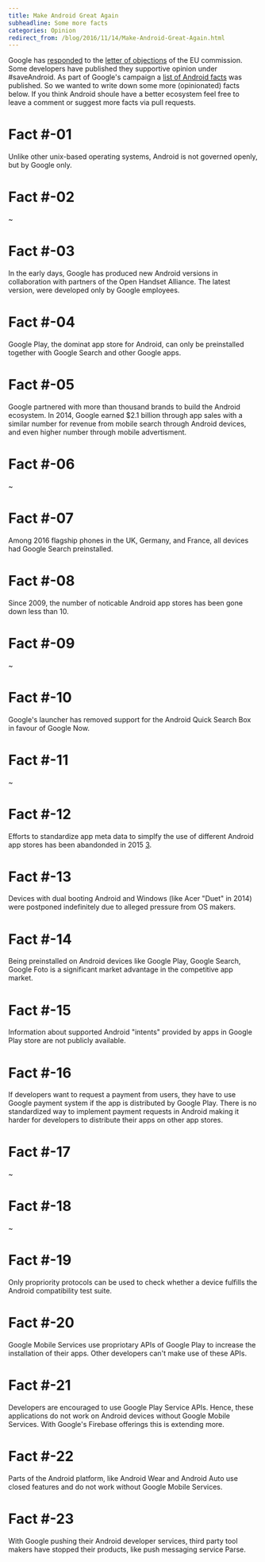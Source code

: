 ```yaml
---
title: Make Android Great Again
subheadline: Some more facts
categories: Opinion
redirect_from: /blog/2016/11/14/Make-Android-Great-Again.html
---
```


Google has [responded][1] to the [letter of objections][2] of the EU commission. Some developers have published they supportive
opinion under #saveAndroid. As part of Google's campaign a [list of Android facts](https://www.android.com/everyone/facts/) 
was published. So we wanted to write down some more (opinionated) facts below. If you think Android shoule have a better  ecosystem feel free to leave a comment or suggest more facts via pull requests.

# Fact #-01
Unlike other unix-based operating systems, Android is not governed openly, but by Google only.

# Fact #-02
~

# Fact #-03
In the early days, Google has produced new Android versions in collaboration with partners of the Open Handset Alliance. 
The latest version, were developed only by Google employees.

# Fact #-04
Google Play, the dominat app store for Android, can only be preinstalled together with Google Search and other Google apps.

# Fact #-05
Google partnered with more than thousand brands to build the Android ecosystem. In 2014, Google earned $2.1 billion through app sales with a similar number for revenue from mobile search through Android devices, and even higher number through mobile advertisment. 

# Fact #-06
~

# Fact #-07
Among 2016 flagship phones in the UK, Germany, and France, all devices had Google Search preinstalled.

# Fact #-08
Since 2009, the number of noticable Android app stores has been gone down less than 10. 

# Fact #-09
~

# Fact #-10
Google's launcher has removed support for the Android Quick Search Box in favour of Google Now.

# Fact #-11
~

# Fact #-12
Efforts to standardize app meta data to simplfy the use of different Android app stores has been abandonded in 2015 [3].

# Fact #-13
Devices with dual booting Android and Windows (like Acer "Duet" in 2014) were postponed indefinitely due to alleged pressure from OS makers.

# Fact #-14
Being preinstalled on Android devices like Google Play, Google Search, Google Foto is a significant market advantage 
in the competitive app market.

# Fact #-15
Information about supported Android "intents" provided by apps in Google Play store are not publicly available.

# Fact #-16
If developers want to request a payment from users, they have to use Google payment system if the app 
is distributed by Google Play. There is no standardized way to implement payment requests in Android making it harder
for developers to distribute their apps on other app stores.

# Fact #-17
~

# Fact #-18
~

# Fact #-19
Only propriority protocols can be used to check whether a device fulfills the Android compatibility test suite.

# Fact #-20
Google Mobile Services use propriotary APIs of Google Play to increase the installation of their apps. Other developers
can't make use of these APIs.

# Fact #-21
Developers are encouraged to use Google Play Service APIs. Hence, these applications do not work
on Android devices without Google Mobile Services. With Google's Firebase offerings this is extending more.

# Fact #-22
Parts of the Android platform, like Android Wear and Android Auto use closed features and do not work without
Google Mobile Services.

# Fact #-23
With Google pushing their Android developer services, third party tool makers have stopped their products, 
like push messaging service Parse.




[1]: https://blog.google/topics/google-europe/android-choice-competition-response-europe/
[2]: http://ec.europa.eu/competition/elojade/isef/case_details.cfm?proc_code=1_40099
[3]: https://github.com/onepf/AppDF
